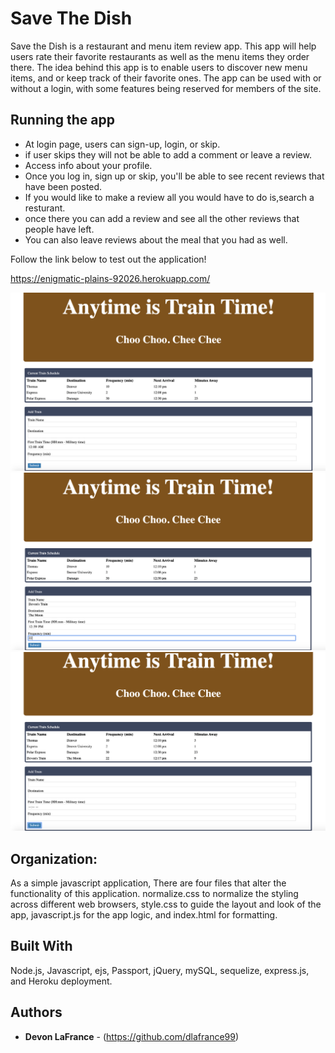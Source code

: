 # Save The Dish
Save the Dish is a restaurant and menu item review app. This app will help users rate their favorite restaurants as well as the menu items they order there. The idea behind this app is to enable users to discover new menu items, and or keep track of their favorite ones. The app can be used with or without a login, with some features being reserved for members of the site. 

## Running the app 
- At login page, users can sign-up, login, or skip.
- if user skips they will not be able to add a comment or leave a review.
- Access info about your profile.
- Once you log in, sign up or skip, you'll be able to see recent reviews that have been posted.
- If you would like to make a review all you would have to do is,search a resturant.
- once there you can add a review and see all the other reviews that people have left. 
- You can also leave reviews about the meal that you had as well. 

Follow the link below to test out the application!

https://enigmatic-plains-92026.herokuapp.com/


![general layout](https://raw.githubusercontent.com/dlafrance99/Train-Scheduler/master/assets/images/Screen%20Shot%202020-01-16%20at%2012.07.29%20PM.png)
![form Option](https://raw.githubusercontent.com/dlafrance99/Train-Scheduler/master/assets/images/Screen%20Shot%202020-01-16%20at%2012.08.03%20PM.png)
![form results](https://raw.githubusercontent.com/dlafrance99/Train-Scheduler/master/assets/images/Screen%20Shot%202020-01-16%20at%2012.08.16%20PM.png)


## Organization:

As a simple javascript application, There are four files that alter the functionality of this application. normalize.css to normalize the styling across different web browsers, style.css to guide the layout and look of the app, javascript.js for the app logic, and index.html for formatting.

## Built With
Node.js, Javascript, ejs, Passport, jQuery, mySQL, sequelize, express.js, and Heroku deployment.


## Authors

* **Devon LaFrance** - (https://github.com/dlafrance99)

